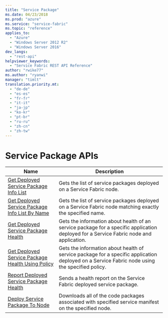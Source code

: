 ```yaml
---
title: "Service Package"
ms.date: 04/23/2018
ms.prod: "azure"
ms.service: "service-fabric"
ms.topic: "reference"
applies_to: 
  - "Azure"
  - "Windows Server 2012 R2"
  - "Windows Server 2016"
dev_langs: 
  - "rest-api"
helpviewer_keywords: 
  - "Service Fabric REST API Reference"
author: "rwike77"
ms.author: "ryanwi"
manager: "timlt"
translation.priority.mt: 
  - "de-de"
  - "es-es"
  - "fr-fr"
  - "it-it"
  - "ja-jp"
  - "ko-kr"
  - "pt-br"
  - "ru-ru"
  - "zh-cn"
  - "zh-tw"
---
```

# Service Package APIs

| Name | Description |
| --- | --- |
| [Get Deployed Service Package Info List](sfclient-v62-api-getdeployedservicepackageinfolist.md) | Gets the list of service packages deployed on a Service Fabric node.<br/> |
| [Get Deployed Service Package Info List By Name](sfclient-v62-api-getdeployedservicepackageinfolistbyname.md) | Gets the list of service packages deployed on a Service Fabric node matching exactly the specified name.<br/> |
| [Get Deployed Service Package Health](sfclient-v62-api-getdeployedservicepackagehealth.md) | Gets the information about health of an service package for a specific application deployed for a Service Fabric node and application.<br/> |
| [Get Deployed Service Package Health Using Policy](sfclient-v62-api-getdeployedservicepackagehealthusingpolicy.md) | Gets the information about health of service package for a specific application deployed on a Service Fabric node using the specified policy.<br/> |
| [Report Deployed Service Package Health](sfclient-v62-api-reportdeployedservicepackagehealth.md) | Sends a health report on the Service Fabric deployed service package.<br/> |
| [Deploy Service Package To Node](sfclient-v62-api-deployservicepackagetonode.md) | Downloads all of the code packages associated with specified service manifest on the specified node.<br/> |

